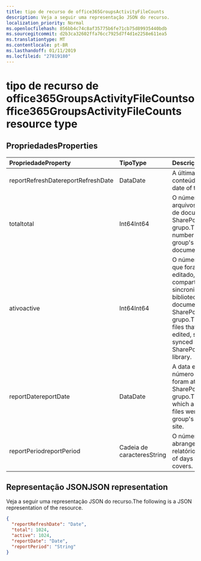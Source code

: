 ```yaml
---
title: tipo de recurso de office365GroupsActivityFileCounts
description: Veja a seguir uma representação JSON do recurso.
localization_priority: Normal
ms.openlocfilehash: 856bb4c74c8af35775b6fe71cb75d89935440bdb
ms.sourcegitcommit: d2b3ca32602ffa76cc7925d7f4d1e2258e611ea5
ms.translationtype: MT
ms.contentlocale: pt-BR
ms.lasthandoff: 01/11/2019
ms.locfileid: "27819180"
---
```

# <a name="office365groupsactivityfilecounts-resource-type"></a><span data-ttu-id="d70e0-103">tipo de recurso de office365GroupsActivityFileCounts</span><span class="sxs-lookup"><span data-stu-id="d70e0-103">office365GroupsActivityFileCounts resource type</span></span>

## <a name="properties"></a><span data-ttu-id="d70e0-104">Propriedades</span><span class="sxs-lookup"><span data-stu-id="d70e0-104">Properties</span></span>

| <span data-ttu-id="d70e0-105">Propriedade</span><span class="sxs-lookup"><span data-stu-id="d70e0-105">Property</span></span>          | <span data-ttu-id="d70e0-106">Tipo</span><span class="sxs-lookup"><span data-stu-id="d70e0-106">Type</span></span>   | <span data-ttu-id="d70e0-107">Descrição</span><span class="sxs-lookup"><span data-stu-id="d70e0-107">Description</span></span>                              |
| :---------------- | :----- | ---------------------------------------- |
| <span data-ttu-id="d70e0-108">reportRefreshDate</span><span class="sxs-lookup"><span data-stu-id="d70e0-108">reportRefreshDate</span></span> | <span data-ttu-id="d70e0-109">Data</span><span class="sxs-lookup"><span data-stu-id="d70e0-109">Date</span></span>   | <span data-ttu-id="d70e0-110">A última data do conteúdo.</span><span class="sxs-lookup"><span data-stu-id="d70e0-110">The latest date of the content.</span></span>          |
| <span data-ttu-id="d70e0-111">total</span><span class="sxs-lookup"><span data-stu-id="d70e0-111">total</span></span>             | <span data-ttu-id="d70e0-112">Int64</span><span class="sxs-lookup"><span data-stu-id="d70e0-112">Int64</span></span>  | <span data-ttu-id="d70e0-113">O número total de arquivos na biblioteca de documentos do SharePoint do grupo.</span><span class="sxs-lookup"><span data-stu-id="d70e0-113">The total number of files in the group's SharePoint document library.</span></span> |
| <span data-ttu-id="d70e0-114">ativo</span><span class="sxs-lookup"><span data-stu-id="d70e0-114">active</span></span>            | <span data-ttu-id="d70e0-115">Int64</span><span class="sxs-lookup"><span data-stu-id="d70e0-115">Int64</span></span>  | <span data-ttu-id="d70e0-116">O número de arquivos que foram exibidos, editado, compartilhados ou sincronizados na biblioteca de documentos do SharePoint do grupo.</span><span class="sxs-lookup"><span data-stu-id="d70e0-116">The number of files that were viewed, edited, shared, or synced in the group's SharePoint document library.</span></span> |
| <span data-ttu-id="d70e0-117">reportDate</span><span class="sxs-lookup"><span data-stu-id="d70e0-117">reportDate</span></span>        | <span data-ttu-id="d70e0-118">Data</span><span class="sxs-lookup"><span data-stu-id="d70e0-118">Date</span></span>   | <span data-ttu-id="d70e0-119">A data em que um número de arquivos foram ativo no site do SharePoint do grupo.</span><span class="sxs-lookup"><span data-stu-id="d70e0-119">The date on which a number of files were active in the group's SharePoint site.</span></span> |
| <span data-ttu-id="d70e0-120">reportPeriod</span><span class="sxs-lookup"><span data-stu-id="d70e0-120">reportPeriod</span></span>      | <span data-ttu-id="d70e0-121">Cadeia de caracteres</span><span class="sxs-lookup"><span data-stu-id="d70e0-121">String</span></span> | <span data-ttu-id="d70e0-122">O número de dias que abrange o relatório.</span><span class="sxs-lookup"><span data-stu-id="d70e0-122">The number of days the report covers.</span></span>    |

## <a name="json-representation"></a><span data-ttu-id="d70e0-123">Representação JSON</span><span class="sxs-lookup"><span data-stu-id="d70e0-123">JSON representation</span></span>

<span data-ttu-id="d70e0-124">Veja a seguir uma representação JSON do recurso.</span><span class="sxs-lookup"><span data-stu-id="d70e0-124">The following is a JSON representation of the resource.</span></span>

<!-- {

  "blockType": "resource",
  "@odata.type": "microsoft.graph.office365GroupsActivityFileCounts"
} -->

```json
{
  "reportRefreshDate": "Date", 
  "total": 1024, 
  "active": 1024, 
  "reportDate": "Date", 
  "reportPeriod": "String"
}
```
